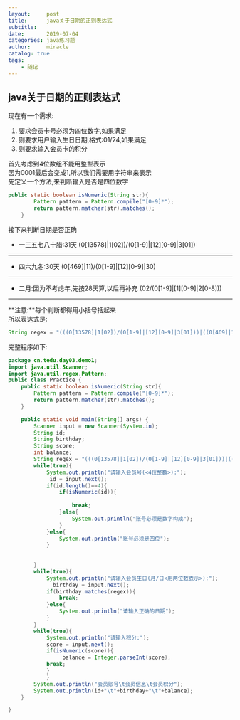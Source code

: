 ```yaml
---
layout:     post
title:      java关于日期的正则表达式
subtitle:   
date:       2019-07-04
categories: java练习题
author:     miracle
catalog: true
tags:
    - 随记
---
```

## java关于日期的正则表达式
现在有一个需求:
1. 要求会员卡号必须为四位数字,如果满足
2. 则要求用户输入生日日期,格式:01/24,如果满足
3. 则要求输入会员卡的积分

首先考虑到4位数组不能用整型表示  
因为0001最后会变成1,所以我们需要用字符串来表示  
先定义一个方法,来判断输入是否是四位数字
```java
public static boolean isNumeric(String str){
		Pattern pattern = Pattern.compile("[0-9]*");
		return pattern.matcher(str).matches();
	}
```
接下来判断日期是否正确  
- 一三五七八十腊:31天  		(0[13578]|1[02])/(0[1-9]|[12][0-9]|3[01]) 
---
- 四六九冬:30天  		  	(0[469]|11)/(0[1-9]|[12][0-9]|30)
---
- 二月:因为不考虑年,先按28天算,以后再补充        (02/(0[1-9]|[1][0-9]|2[0-8]))  
---
**注意:**每个判断都得用小括号括起来  
所以表达式是:
```java
String regex = "(((0[13578]|1[02])/(0[1-9]|[12][0-9]|3[01]))|((0[469]|11)/(0[1-9]|[12][0-9]|30))|(02/(0[1-9]|[1][0-9]|2[0-8])))";
```

完整程序如下:
```java
package cn.tedu.day03.demo1;
import java.util.Scanner;
import java.util.regex.Pattern;
public class Practice {
	public static boolean isNumeric(String str){
		Pattern pattern = Pattern.compile("[0-9]*");
		return pattern.matcher(str).matches();
	}

	public static void main(String[] args) {
		Scanner input = new Scanner(System.in);
		String id;
		String birthday;
		String score;
		int balance;
		String regex = "(((0[13578]|1[02])/(0[1-9]|[12][0-9]|3[01]))|((0[469]|11)/(0[1-9]|[12][0-9]|30))|(02/(0[1-9]|[1][0-9]|2[0-8])))";
		while(true){
			System.out.println("请输入会员号(<4位整数>):");
			 id = input.next();
			if(id.length()==4){
				if(isNumeric(id)){
					
					break;
				}else{
					System.out.println("账号必须是数字构成");
				}
			}else{
				System.out.println("账号必须是四位");
			}
			
			
		}
		while(true){
			System.out.println("请输入会员生日(月/日<用两位数表示>):");
			  birthday = input.next();
			if(birthday.matches(regex)){
				break;
			}else{
				System.out.println("请输入正确的日期");
			}
		}
		while(true){
			System.out.println("请输入积分:");
			score = input.next();
			if(isNumeric(score)){
				 balance = Integer.parseInt(score);
			break;
			}
			}
		System.out.println("会员账号\t会员信息\t会员积分");
		System.out.println(id+"\t"+birthday+"\t"+balance);
	}

}
```
